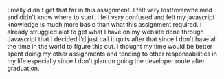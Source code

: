 I really didn't get that far in this assignment. I felt very lost/overwhelmed and didn't know where to start. I felt very confused and felt my javascript knowledge is much more basic than what this assignment required. I already struggled alot to get what I have on my website done through Javascript that I decided I'd just call it quits after that since I don't have all the time in the world to figure this out. I thought my time would be better spent doing my other assignments and tending to other responsabilities in my life especially since I don't plan on going the developer route after graduation.  